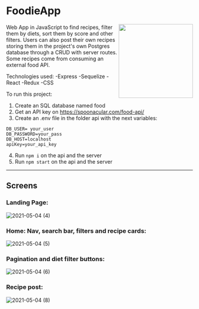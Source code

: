 
# FoodieApp


<p>
  <img height="200" src="https://i.pinimg.com/originals/1a/e8/d4/1ae8d48b8f239e195db7a446a227c23b.jpg" align="right"/>
  Web App in JavaScript to find recipes, filter them by diets, sort them by score and other filters. Users can also post their own recipes storing them in the project's own Postgres database through a CRUD with server routes. Some recipes come from consuming an external food API.
</p>



Technologies used:
-Express
-Sequelize
-React
-Redux
-CSS

To run this project: 

1. Create an SQL database named food
2. Get an API key on https://spoonacular.com/food-api/
3. Create an .env file in the folder api with the next variables:
```
DB_USER= your_user
DB_PASSWORD=your_pass
DB_HOST=localhost
apiKey=your_api_key
```

4. Run ```npm i``` on the api and the server
5. Run ```npm start``` on the api and the server

<hr/>

## Screens
 
### Landing Page:

![2021-05-04 (4)](https://user-images.githubusercontent.com/73494684/116958747-f95f8200-ac71-11eb-91ac-22f41bc6845b.png)

### Home: Nav, search bar, filters and recipe cards:

![2021-05-04 (5)](https://user-images.githubusercontent.com/73494684/116958838-3d528700-ac72-11eb-9d2c-610e114c8d56.png)

### Pagination and diet filter buttons:

![2021-05-04 (6)](https://user-images.githubusercontent.com/73494684/116958918-768af700-ac72-11eb-94c3-4af12e0c5bb3.png)

### Recipe post:

![2021-05-04 (8)](https://user-images.githubusercontent.com/73494684/116959083-e8fbd700-ac72-11eb-9ff2-4c75639d971e.png)




